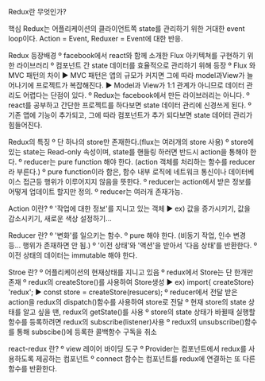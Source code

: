 Redux란 무엇인가?

핵심 
Redux는 어플리케이션의 클라이언트쪽 state를 관리하기 위한 거대한 event loop이다.
Action = Event, Reduxer = Event에 대한 반응.

Redux 등장배경
º facebook에서 react와 함께 소개한 Flux 아키텍쳐를 구현하기 위한 라이브러리
º 컴포넌트 간 state 데이터를 효율적으로 관리하기 위해 등장
º Flux 와 MVC 패턴의 차이
	▶ MVC 패턴은 앱의 규모가 커지면 그에 따라 model과View가 늘어나기에 프로젝트가 복잡해진다.
	▶ Model과 View가 1:1 관계가 아니므로 데이터 관리도 어렵다는 단점이 있다.
º Redux는 facebook에서 만든 라이브러리는 아니다.
º react를 공부하고 간단한 프로젝트를 하다보면 state 데이터 관리에 신경쓰게 된다.
º 기존 앱에 기능이 추가되고, 그에 따라 컴포넌트가 추가 되다보면 state 데어터 관리가 힘들어진다.

Redux의 특징
º 단 하나의 store만 존재한다.(flux는 여러개의 store 사용)
º store에 있는 state는 Read-only 속성이며, state를 핸들링 하러면 반드시 action을 통해야 한다.
º reducer는 pure function 해야 한다. (action 객체를 처리하는 함수를 reducer라 부른다.)
º pure function이라 함은, 함수 내부 로직에 네트워크 통신이나 데이터베이스 접근등 행위가 이루어지지 않음을 뜻한다.
º reducer는 action에서 받은 정보를 어떻게 업데이트 할지만 정의.
º reducer는 여러개 존재가능.

Action 이란?
º '작업에 대한 정보'를 지니고 있는 객체
	▶ ex) 값을 증가시키기, 값을 감소시키기, 새로운 색상 설정하기...

Reducer 란?
º '변화'를 일으키는 함수.
º pure 해야 한다. (비동기 작업, 인수 변경 등... 행위가 존재하면 안 됨.)
º '이전 상태'와 '액션'을 받아서 '다음 상태'를 반환한다.
º 이전 상태의 데이터는 immutable 해야 한다.

Stroe 란?
º 어플리케이션의 현재상태를 지니고 있음
º redux에서 Store는 단 한개만 존재
º redux의 createStore()를 사용하여 Store생성
	▶ ex) import{ createStore} 'redux';
	▶ const store = createStore(resucers);
º reducer에서 전달 받은 action을 redux의 dispatch()함수를 사용하여 store로 전달
º 현재 store의 state 상태를 알고 싶을 땐, redux의 getState()를 사용
º store의 state 상태가 바뀔때 실행할 함수를 등록하려면 redux의 subscribe(listener)사용
º redux의 unsubscribe()함수를 통해 subscibe()에 등록한 콜백함수 구독을 취소

react-redux 란?
º view 레이어 바이딩 도구
º Provider는 컴포넌트에서 redux를 사용하도록 제공하는 컴포넌트
º connect 함수는 컴포넌트를 redux에 연결하는 또 다른 함수를 반환한다.

